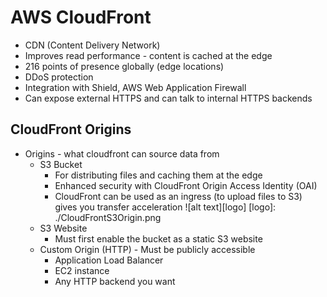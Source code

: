 # AWS CloudFront
* CDN (Content Delivery Network)
* Improves read performance - content is cached at the edge
* 216 points of presence globally (edge locations)
* DDoS protection
* Integration with Shield, AWS Web Application Firewall
* Can expose external HTTPS and can talk to internal HTTPS backends

## CloudFront Origins
* Origins - what cloudfront can source data from
  - S3 Bucket
    - For distributing files and caching them at the edge
    - Enhanced security with CloudFront Origin Access Identity (OAI)
    - CloudFront can be used as an ingress (to upload files to S3) gives you transfer acceleration
    ![alt text][logo]
    [logo]: ./CloudFrontS3Origin.png
  - S3 Website
    - Must first enable the bucket as a static S3 website
  - Custom Origin (HTTP) - Must be publicly accessible
    - Application Load Balancer
    - EC2 instance
    - Any HTTP backend you want
